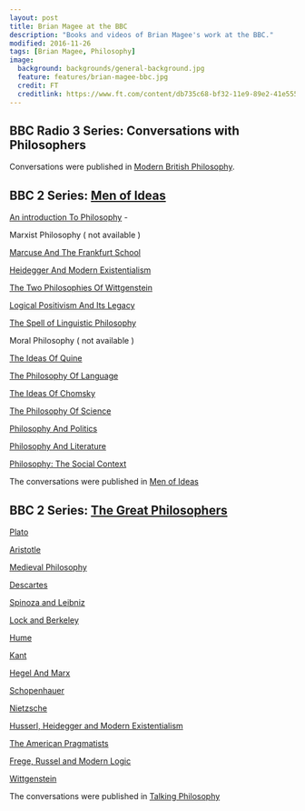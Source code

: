 ```yaml
---
layout: post
title: Brian Magee at the BBC
description: "Books and videos of Brian Magee's work at the BBC."
modified: 2016-11-26
tags: [Brian Magee, Philosophy]
image:
  background: backgrounds/general-background.jpg
  feature: features/brian-magee-bbc.jpg
  credit: FT
  creditlink: https://www.ft.com/content/db735c68-bf32-11e9-89e2-41e555e96722
---
```


## BBC Radio 3 Series:  Conversations with Philosophers

Conversations were published in [Modern British Philosophy](https://www.google.co.uk/books/edition/Modern_British_Philosophy/bQWvQgAACAAJ?hl=en).

## BBC 2 Series: [Men of Ideas](https://en.wikipedia.org/wiki/Men_of_Ideas)

[An introduction To Philosophy](https://www.youtube.com/watch?v=vib2rqJKS08&list=PLBHxLhKiPKxBBSWWqzH9g71mMx9s72XoN&index=29) -

Marxist Philosophy ( not available )

[Marcuse And The Frankfurt School](https://www.youtube.com/watch?v=O7B2q1Fszhc)

[Heidegger And Modern Existentialism](https://www.youtube.com/watch?v=bkQjj0vDHDk)

[The Two Philosophies Of Wittgenstein](https://www.youtube.com/watch?v=qm1XcODLKvk)

[Logical Positivism And Its Legacy](https://www.youtube.com/watch?v=VAqicPNeKYo)

[The Spell of Linguistic Philosophy](https://www.youtube.com/watch?v=_9fpGeniUPY)

Moral Philosophy ( not available )

[The Ideas Of Quine](https://www.youtube.com/watch?v=B2fLyvsHHaQ)

[The Philosophy Of Language](https://www.youtube.com/watch?v=SMA1G6Mb0Y0)

[The Ideas Of Chomsky](https://www.youtube.com/watch?v=A1RrbexZ5LY)

[The Philosophy Of Science](https://www.youtube.com/watch?v=h7Z2y61rd6M)

[Philosophy And Politics](https://www.youtube.com/watch?v=hJedzWtu-JM)

[Philosophy And Literature](https://www.youtube.com/watch?v=pBG10XnxQaI)

[Philosophy: The Social Context](https://www.youtube.com/watch?v=3qwWu9K7yOw)

The conversations were published in [Men of Ideas](https://en.wikipedia.org/wiki/The_Great_Philosophers)

## BBC 2 Series: [The Great Philosophers](https://en.wikipedia.org/wiki/The_Great_Philosophers)

[Plato](https://www.youtube.com/watch?v=J3A6vwV7ZZo)

[Aristotle](https://www.youtube.com/watch?v=sIKHmUWICWc)

[Medieval Philosophy](https://www.youtube.com/watch?v=vaa45p6ZVWA)

[Descartes](https://www.youtube.com/watch?v=iL5FYgRdNDo)

[Spinoza and Leibniz](https://www.youtube.com/watch?v=SxGuoyxyKMA&t=1057s)

[Lock and Berkeley](https://www.youtube.com/watch?v=awZEy1jbY0M)

[Hume](https://www.youtube.com/watch?v=UJLHf9Vt-m4)

[Kant](https://www.youtube.com/watch?v=mltfzrk5txU)

[Hegel And Marx](https://www.youtube.com/watch?v=C9SUYhdivn0)

[Schopenhauer](https://www.youtube.com/watch?v=GHMD05OcJTQ)

[Nietzsche](https://www.youtube.com/watch?v=xbDxZe8wYrA)

[Husserl, Heidegger and Modern Existentialism](https://www.youtube.com/watch?v=KR1TJERFzp0&t=1090s)

[The American Pragmatists](https://www.youtube.com/watch?v=NVB1OFavfWw)

[Frege, Russel and Modern Logic](https://www.youtube.com/watch?v=ZOnzBSWIAzo)

[Wittgenstein](https://www.youtube.com/watch?v=QIK3E9U4Xec&t=520s)

The conversations were published in [Talking Philosophy](https://www.google.co.uk/books/edition/Talking_Philosophy/dlrBlPt6W6AC?hl=en&gbpv=1&dq=The+Great+philosophers+magee+bbc&printsec=frontcover)

